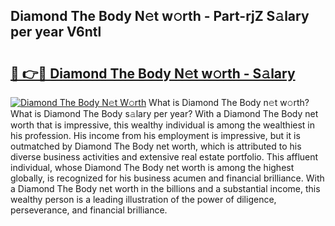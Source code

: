 ## Diamond The Body N𝚎t w𝚘rth - Part-rjZ S𝚊lary per year V6ntl

# <h2><a href="http://gc1zhz.nevu.top/?p=Diamond+The+Body">🔗 👉🔴 Diamond The Body N𝚎t w𝚘rth - S𝚊lary</a></h2>

[![Diamond The Body N𝚎t W𝚘rth](https://i.imgur.com/Oavwk0R.jpeg)](http://gc1zhz.nevu.top/?p=Diamond+The+Body)
What is Diamond The Body n𝚎t w𝚘rth? What is Diamond The Body s𝚊lary per year?
With a Diamond The Body net worth that is impressive, this wealthy individual is among the wealthiest in his profession. His income from his employment is impressive, but it is outmatched by Diamond The Body net worth, which is attributed to his diverse business activities and extensive real estate portfolio. This affluent individual, whose Diamond The Body net worth is among the highest globally, is recognized for his business acumen and financial brilliance. With a Diamond The Body net worth in the billions and a substantial income, this wealthy person is a leading illustration of the power of diligence, perseverance, and financial brilliance.
